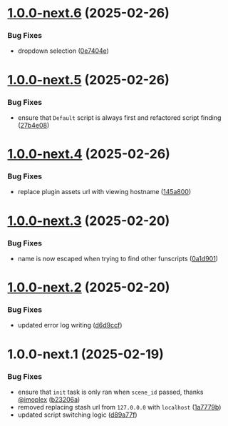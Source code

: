 # [1.0.0-next.6](github.com/blackx69/StashInteractiveTools/compare/v1.0.0-next.5...v1.0.0-next.6) (2025-02-26)


### Bug Fixes

* dropdown selection ([0e7404e](github.com/blackx69/StashInteractiveTools/commit/0e7404ea5af55e94f079e4f8f46c782419cc491b))

# [1.0.0-next.5](github.com/blackx69/StashInteractiveTools/compare/v1.0.0-next.4...v1.0.0-next.5) (2025-02-26)


### Bug Fixes

* ensure that `Default` script is always first and refactored script finding ([27b4e08](github.com/blackx69/StashInteractiveTools/commit/27b4e0842b0d3ad694eb93794a46ef3cb962b413))

# [1.0.0-next.4](github.com/blackx69/StashInteractiveTools/compare/v1.0.0-next.3...v1.0.0-next.4) (2025-02-26)


### Bug Fixes

* replace plugin assets url with viewing hostname ([145a800](github.com/blackx69/StashInteractiveTools/commit/145a800521e987ea87d18c5547e8154092cc130a))

# [1.0.0-next.3](github.com/blackx69/StashInteractiveTools/compare/v1.0.0-next.2...v1.0.0-next.3) (2025-02-20)


### Bug Fixes

* name is now escaped when trying to find other funscripts ([0a1d901](github.com/blackx69/StashInteractiveTools/commit/0a1d901ddf6feff3bb2ade74535a49aa0dcb4083))

# [1.0.0-next.2](github.com/blackx69/StashInteractiveTools/compare/v1.0.0-next.1...v1.0.0-next.2) (2025-02-20)


### Bug Fixes

* updated error log writing ([d6d9ccf](github.com/blackx69/StashInteractiveTools/commit/d6d9ccf11392dd23adf235f214a7d0fb2f8085cd))

# 1.0.0-next.1 (2025-02-19)


### Bug Fixes

* ensure that `init` task is only ran when `scene_id` passed, thanks [@imoplex](github.com/imoplex) ([b23206a](github.com/blackx69/StashInteractiveTools/commit/b23206aa646c76a180e7078f80554d9f90c396e8))
* removed replacing stash url from `127.0.0.0` with `localhost` ([1a7779b](github.com/blackx69/StashInteractiveTools/commit/1a7779b27abedc6407b05747e398fd25bda4cc13))
* updated script switching logic ([d89a77f](github.com/blackx69/StashInteractiveTools/commit/d89a77ffaca777d934f8742c1bbba4b61de288c7))
